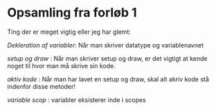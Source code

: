 # Opsamling fra forløb 1

Ting der er meget vigtig eller jeg har glemt:

*Dekleration af variabler*: Når man skriver datatype og variablenavnet

*setup og draw* : Når man skriver setup og draw, er det vigtigt at kende noget til hvor man må skrive sin kode.

*aktiv kode* : Når man har lavet en setup og draw, skal alt akriv kode stå indenfor disse metoder!

*variable scop* : variabler eksisterer inde i scopes
